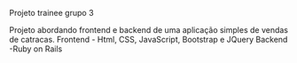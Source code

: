 Projeto trainee grupo 3

Projeto abordando frontend e backend de uma aplicação simples de vendas de catracas. Frontend - Html, CSS, JavaScript, Bootstrap e JQuery Backend -Ruby on Rails
